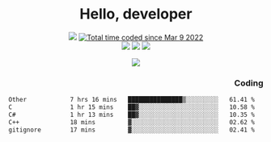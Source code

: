 # <div align='center' >Hello, developer</div>

<div align='center'>
  <a ><img src="https://img.shields.io/badge/dynamic/json?url=https%3A%2F%2Fapi.swo.moe%2Fstats%2Fgithub%2FFree-Aaron-Li&query=count&color=181717&label=GitHub&labelColor=282c34&logo=github&suffix=+follows&cacheSeconds=3600"></a>
  <a href="https://wakatime.com/@fe40087f-8eae-48dc-9950-ad0633db1591"><img src="https://wakatime.com/badge/user/fe40087f-8eae-48dc-9950-ad0633db1591.svg" alt="Total time coded since Mar 9 2022" /></a>
</div>
<div align='center'>
  <a><img src="https://img.shields.io/badge/c%2Fc%2B%2B%2Fc%23-%2375664d"></a> 
  <a><img src="https://img.shields.io/badge/Kotlin%20-%20%2375664D"></a> 
  <a><img src="https://img.shields.io/badge/Shell-75664D"></a> 
</div>

<p align="center">
  <img src="https://readme-typing-svg.demolab.com/?lines=你好!+开发者;Hello!+ developer&font=Fira%20Code&center=true&width=380&height=50&duration=4000&pause=1000">
</p>


<div align='right'>
  <h3>Coding</h3>
</div>

<!--START_SECTION:waka-->

```txt
Other            7 hrs 16 mins   ███████████████▒░░░░░░░░░   61.41 %
C                1 hr 15 mins    ██▓░░░░░░░░░░░░░░░░░░░░░░   10.58 %
C#               1 hr 13 mins    ██▓░░░░░░░░░░░░░░░░░░░░░░   10.35 %
C++              18 mins         ▓░░░░░░░░░░░░░░░░░░░░░░░░   02.62 %
gitignore        17 mins         ▓░░░░░░░░░░░░░░░░░░░░░░░░   02.41 %
```

<!--END_SECTION:waka-->




